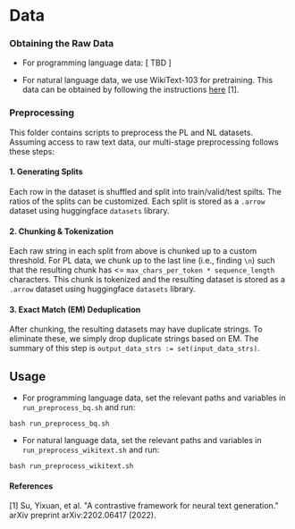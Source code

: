 # Data

### Obtaining the Raw Data

* For programming language data: [ TBD ]

* For natural language data, we use WikiText-103 for pretraining. This data can be obtained by following the instructions [here](https://github.com/yxuansu/SimCTG/tree/main/data#1-download-wikitext-103-dataset) [1].

### Preprocessing

This folder contains scripts to preprocess the PL and NL datasets. Assuming access to raw text data, our multi-stage preprocessing follows these steps:


#### 1. Generating Splits

Each row in the dataset is shuffled and split into train/valid/test spilts. The ratios of the splits can be customized. Each split is stored as a `.arrow` dataset using huggingface `datasets` library.


#### 2. Chunking & Tokenization

Each raw string in each split from above is chunked up to a custom threshold. For PL data, we chunk up to the last line (i.e., finding `\n`) such that the resulting chunk has <= `max_chars_per_token * sequence_length` characters. This chunk is tokenized and the resulting dataset is stored as a `.arrow` dataset using huggingface `datasets` library.

#### 3. Exact Match (EM) Deduplication

After chunking, the resulting datasets may have duplicate strings. To eliminate these, we simply drop duplicate strings based on EM. The summary of this step is `output_data_strs := set(input_data_strs)`.

## Usage

* For programming language data, set the relevant paths and variables in `run_preprocess_bq.sh` and run:
```shell
bash run_preprocess_bq.sh
```

* For natural language data, set the relevant paths and variables in `run_preprocess_wikitext.sh` and run:
```shell
bash run_preprocess_wikitext.sh
```

#### References

[1] Su, Yixuan, et al. "A contrastive framework for neural text generation." arXiv preprint arXiv:2202.06417 (2022).
